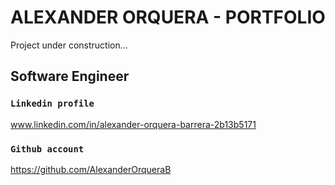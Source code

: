 # ALEXANDER ORQUERA - PORTFOLIO

Project under construction...

## Software Engineer

### `Linkedin profile`

www.linkedin.com/in/alexander-orquera-barrera-2b13b5171

### `Github account`

https://github.com/AlexanderOrqueraB

